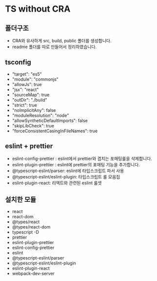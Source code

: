# TS without CRA

## 폴더구조

-   CRA와 유사하게 src, build, public 폴더를 생성합니다.
-   readme 폴더를 따로 만들어서 정리하였습니다.

## tsconfig

-   "target": "es5"
-   "module": "commonjs"
-   "allowJs": true
-   "jsx": "react"
-   "sourceMap": true
-   "outDir": "./build"
-   "strict": true
-   "noImplicitAny": false
-   "moduleResolution": "node"
-   "allowSyntheticDefaultImports": false
-   "skipLibCheck": true
-   "forceConsistentCasingInFileNames": true

## eslint + prettier

-   eslint-config-prettier : eslint에서 prettier와 겹치는 포매팅룰을 삭제합니다.
-   eslint-plugin-prettier : eslint에 prettier의 포매팅 기능을 추가합니다.
-   @typescript-eslint/parser: eslint에 타입스크립트 파서 사용
-   @typescript-eslint/eslint-plugin: 타입스크립트 룰 모음집
-   eslint-plugin-react: 리액트와 관련된 eslint 룰셋

## 설치한 모듈

-   react
-   react-dom
-   @types/react
-   @types/react-dom
-   typescript -D
-   prettier
-   eslint-plugin-prettier
-   eslint-config-prettier
-   eslint
-   @typescript-eslint/parser
-   @typescript-eslint/eslint-plugin
-   eslint-plugin-react
-   webpack-dev-server